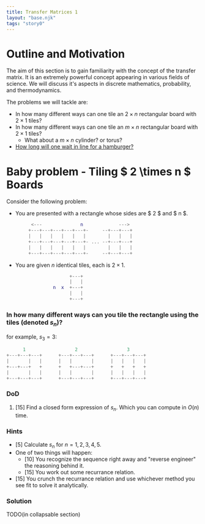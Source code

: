 ```yaml
---
title: Transfer Matrices 1
layout: "base.njk"
tags: "story0"
---
```


# Outline and Motivation
The aim of this section is to gain familiarity with the concept of the transfer matrix. It is an extremely powerful concept appearing in various fields of science. We will discuss it's aspects in discrete mathematics, probability, and thermodynamics. 

The problems we will tackle are:
- In how many different ways can one tile an $2 \times n$ rectangular board with $2 \times 1$ tiles?
- In how many different ways can one tile an $m \times n$ rectangular board with $2 \times 1$ tiles?
  - What about a $m \times n$ cylinder? or torus? 
- [How long will one wait in line for a hamburger?](/stories/transfer_matrices/part2/index.html)

# Baby problem - Tiling $ 2 \times n $ Boards
Consider the following problem:
- You are presented with a rectangle whose sides are $ 2 $ and $ n $.
```m
         <---              n             --->
        +---+---+---+---+---+-     --+---+---+
        |   |   |   |   |   |        |   |   |
        +---+---+---+---+---+- ... --+---+---+ 
        |   |   |   |   |   |        |   |   |
        +---+---+---+---+---+-     --+---+---+
```
- You are given $n$ identical tiles, each is  $2 \times 1$. 
```m
                       +---+
                       |   |
                 n  x  +---+
                       |   |
                       +---+
```
### In how many different ways can you tile the rectangle using the tiles (denoted $s_n$)?

for example, $s_3 = 3$:
```m
      1                  2                  3
+---+---+---+      +---+---+---+      +---+---+---+
|       |   |      |   |       |      |   |   |   |
+---+---+   +      +   +---+---+      +   +   +   +
|       |   |      |   |       |      |   |   |   |
+---+---+---+      +---+---+---+      +---+---+---+
```


### DoD
1. [15] Find a closed form expression of $s_n$. Which you can compute in $O(n)$ time.
 
### Hints 
- [5] Calculate $s_n$ for $n=1,2,3,4,5$.
- One of two things will happen:
  - [10] You recognize the sequence right away and "reverse engineer" the reasoning behind it.
  - [15] You work out some recurrance relation.
- [15] You crunch the recurrance relation and use whichever method you see fit to solve it analytically.  

### Solution
TODO(in collapsable section)




